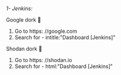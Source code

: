 *1- Jenkins:*

Google dork  🔎

1. Go to https: //google.com
2. Search for - intitle:"Dashboard [Jenkins]"

Shodan dork  🔎

1. Go to https: //shodan.io
2. Search for - html:"Dashboard [Jenkins]"
